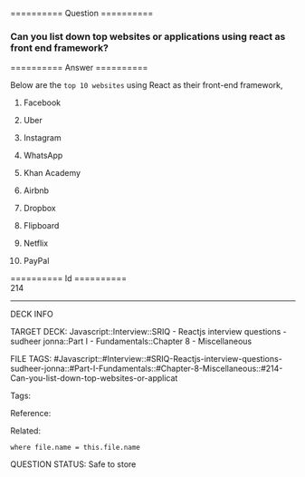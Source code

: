 ========== Question ==========  

### Can you list down top websites or applications using react as front end framework?  

========== Answer ==========  

Below are the `top 10 websites` using React as their front-end framework,

1.  Facebook

2.  Uber

3.  Instagram

4.  WhatsApp

5.  Khan Academy

6.  Airbnb

7.  Dropbox

8.  Flipboard

9.  Netflix

10. PayPal

========== Id ==========  
214

---

DECK INFO

TARGET DECK: Javascript::Interview::SRIQ - Reactjs interview questions - sudheer jonna::Part I - Fundamentals::Chapter 8 - Miscellaneous

FILE TAGS: #Javascript::#Interview::#SRIQ-Reactjs-interview-questions-sudheer-jonna::#Part-I-Fundamentals::#Chapter-8-Miscellaneous::#214-Can-you-list-down-top-websites-or-applicat

Tags:

Reference:

Related:

```dataview
where file.name = this.file.name
```

QUESTION STATUS: Safe to store
